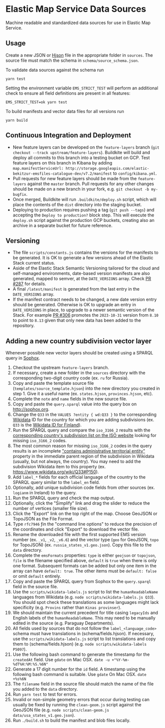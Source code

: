 # Elastic Map Service Data Sources

Machine readable and standardized data sources for use in Elastic Map Service.

## Usage

Create a new JSON or [Hjson](http://hjson.org) file in the appropriate folder in `sources`. The source file must match the schema in `schema/source_schema.json`.

To validate data sources against the schema run

```node
yarn test
```

Setting the environment variable `EMS_STRICT_TEST` will perform an additional check to ensure all field definitions are present in all features:

```node
EMS_STRICT_TEST=ok yarn test
```

To build manifests and vector data files for all versions run

```node
yarn build
```

## Continuous Integration and Deployment

- New feature layers can be developed on the `feature-layers` branch (`git checkout --track upstream/feature-layers`). Buildkite will build and deploy all commits to this branch into a testing bucket on GCP. Test feature layers on this branch in Kibana by adding `map.manifestServiceUrl: http://storage.googleapis.com/elastic-bekitzur-emsfiles-catalogue-dev/v7.2/manifest` to `config/kibana.yml`. 
- Pull requests for new feature layers should be made from the `feature-layers` against the `master` branch. Pull requests for any other changes should be made on a new branch in your fork, e.g. `git checkout -b my-bugfix`.
- Once merged, Buildkite will run `.buildkite/deploy.sh` script, which will place the contents of the `dist` directory into the staging bucket.
- Deploying to production requires pushing a tag  (`git push --tags`) and accepting the `Deploy to production?` block step. This will execute the `deploy.sh` script against the production GCP buckets, creating also an archive in a separate bucket for future reference.

## Versioning

- The file `scripts/constants.js` contains the versions for the manifests to be generated. It is OK to generate a few versions ahead of the Elastic Stack current status.
- Aside of the Elastic Stack Semantic Versioning tailored for the cloud and self-managed environments, date-based version manifests are also generated, mapped to semver, at the `DATE_VERSIONS` array. Check [PR #287](https://github.com/elastic/ems-file-service/pull/287) for details.
- A final `/latest/manifest` is generated from the last entry in the `DATE_VERSIONS` array.
- If the manifest contract needs to be changed, a new date version entry should be generated. Otherwise is OK to upgrade an entry in `DATE_VERSIONS` in place, to upgrade to a newer semantic version of the Stack.  For example [PR #306](https://github.com/elastic/ems-file-service/pull/306) promotes the `2023-10-31` version from `8.10` to point to `8.13` given that only new data has been added to the repository.

## Adding a new country subdivision vector layer

Whenever possible new vector layers should be created using a SPARQL query in [Sophox](http://sophox.org). 

1. Checkout the upstream `feature-layers` branch.
1. If necessary, create a new folder in the `sources` directory with the corresponding two-digit country code (ex. `ru` for Russia).
1. Copy and paste the template source file (`templates/source_template.hjson`) into the new directory you created in step 1. Give it a useful name (ex. `states.hjson`, `provinces.hjson`, etc).
1. Complete the `note` and `name` fields in the new source file. 
1. Copy and paste the `query.sparql` value into the query box on http://sophox.org. 
1. Change the `Q33` in the `VALUES ?entity { wd:Q33 }` to the corresponding [Wikidata](https://www.wikidata.org) ID for the country for which you are adding subdivisions (ex. `Q33` is the [Wikidata ID for Finland](https://www.wikidata.org/wiki/Q33)).
1. Run the SPARQL query and compare the `iso_3166_2` results with the [corresponding country's subdivision list on the ISO website](https://www.iso.org/obp/ui/#search) looking for missing `iso_3166_2` codes.
1. The most common reason for missing `iso_3166_2` codes in the query results is an incomplete ["contains administrative territorial entity"](https://www.wikidata.org/wiki/Property:P150) property in the immediate parent region of the subdivision in Wikidata (usually, but not always, the country). You may need to add the subdivision Wikidata item to this property (ex. https://www.wikidata.org/wiki/Q33#P150).
1. Add `label_*` fields for each official language of the country to the SPARQL query similar to the `label_en` field.
1. Optionally, add unique subdivision code fields from other sources (ex. `logianm` in Ireland) to the query.
1. Run the SPARQL query and check the map output.
1. Optionally, click the "Simplify" link and drag the slider to reduce the number of vertices (smaller file size). 
1. Click the "Export" link on the top right of the map. Choose GeoJSON or TopoJSON as the File Format. 
1. Type `rfc7946` ƒin the "command line options" to reduce the precision of the coordinates and click "Export" to download the vector file.
1. Rename the downloaded file with the first supported EMS version number (ex. `_v1`, `_v2`, `_v6.6`) and the vector type (`geo` for GeoJSON, `topo` for TopoJSON) (ex. `russia_states_v1.geo.json`). Copy this file to the `data` directory. 
1. Complete the `emsFormats` properties: `type` is either `geojson` or `topojson`, `file` is the filename specified above, `default` is `true` when there is only one format. Subsequent formats can be added but only one item in the array can have `default: true`. The other items must be `default: false` or omit `default` entirely.
1. Copy and paste the SPARQL query from Sophox to the `query.sparql` field in the source file.
1. Use the `scripts/wikidata-labels.js` script to list the `humanReadableName` languages from Wikidata (e.g. `node scripts/wikidata-labels.js Q33`). You should spot check these translations as some languages might lack specificity (e.g. `Provins` rather than `Kinas provinser`).
1. We should maintain the current precedent for title casing `legacyIds` and English labels of the `humanReadableName`. This may need to be manually edited in the source (e.g. Paraguay Departments).
1. All fields used by sources that do not follow the `label_<language_code>`  schema must have translations in (schema/fields.hjson). If necessary, use the `scripts/wikidata-labels.js` script to list translations and copy them to (schema/fields.hjson) (e.g. `node scripts/wikidata-labels P5097`).
1. Use the following bash command to generate the timestamp for the `createdAt` field. Use `gdate` on Mac OSX.
`date -u +"%Y-%m-%dT%H:%M:%S.%6N"`
1. Generate a 17 digit number for the `id` field. A timestamp using the following bash command is suitable. Use `gdate` On Mac OSX. 
`date +%s%6N` 
1. The `filename` field in the source file should match the name of the file you added to the `data` directory.
1. Run `yarn test` to test for errors.
1. Invalid or non-simple geometry errors that occur during testing can usually be fixed by running the `clean-geom.js` script against the GeoJSON file (e.g. `node scripts/clean-geom.js data/usa_states_v1.geo.json`).
1. Run `./build.sh` to build the manifest and blob files locally.
